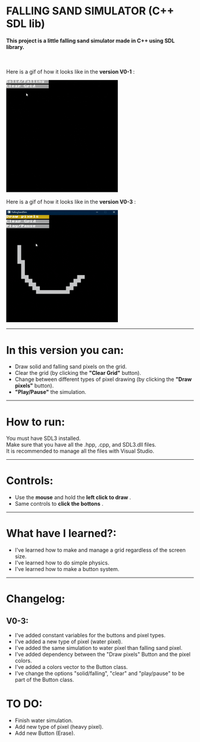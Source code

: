 # FALLING SAND SIMULATOR (C++ SDL lib)
#### This project is a little falling sand simulator made in C++ using SDL library.
<br/>

Here is a gif of how it looks like in the **version V0-1** :

<img src="/images/FallingSand.gif" width="300">
<br/>

Here is a gif of  how it looks like in the **version V0-3** :

<img src="/images/FallingSand_v0-3.gif" width="300">

---
# In this version you can:
- Draw solid and falling sand pixels on the grid.
- Clear the grid (by clicking the **"Clear Grid"** button).
- Change between different types of pixel drawing (by clicking the **"Draw pixels"** button).
- **"Play/Pause"** the simulation.

---
# How to run:

You must have SDL3 installed.
<br/>
Make sure that you have all the .hpp, .cpp, and SDL3.dll files.
<br/>
It is recommended to manage all the files with Visual Studio.

---
# Controls:
- Use the **mouse** and hold the **left click to draw** .
- Same controls to **click the bottons** .

---
# What have I learned?:
- I've learned how to make and manage a grid regardless of the screen size.
- I've learned how to do simple physics.
- I've learned how to make a button system.

---
# Changelog:
## V0-3:
- I've added constant variables for the buttons and pixel types.
- I've added a new type of pixel (water pixel).
- I've added the same simulation to water pixel than falling sand pixel.
- I've added dependency between the "Draw pixels" Button and the pixel colors.
- I've added a colors vector to the Button class.
- I've change the options "solid/falling", "clear" and "play/pause" to be part of the Button class.

# TO DO:
- Finish water simulation.
- Add new type of pixel (heavy pixel).
- Add new Button (Erase).